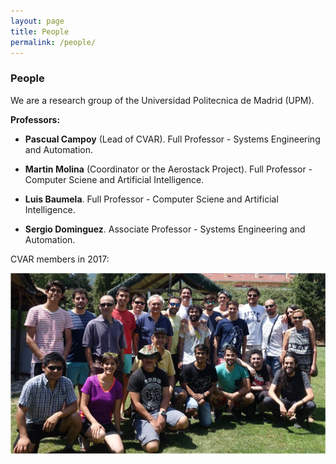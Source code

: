 ```yaml
---
layout: page
title: People
permalink: /people/
---
```

### People

We are a research group of the Universidad Politecnica de Madrid (UPM).

**Professors:**

- **Pascual Campoy** (Lead of CVAR). Full Professor - Systems Engineering and Automation.


- **Martin Molina** (Coordinator or the Aerostack Project). Full Professor - Computer Sciene and Artificial Intelligence.


- **Luis Baumela**. Full Professor - Computer Sciene and Artificial Intelligence.


- **Sergio Dominguez**. Associate Professor - Systems Engineering and Automation.


CVAR members in 2017:

<a href="https://github.com/cvar-upm/cvar-upm.github.io/raw/main/assets/photoGroup2017.png">
       <img src="https://github.com/cvar-upm/cvar-upm.github.io/raw/main/assets/photoGroup2017.png" width=600>
   </a>
